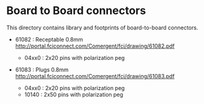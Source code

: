 Board to Board connectors
=========================

  This directory contains library and footprints of board-to-board connectors.

  * 61082 : Receptable 0.8mm
      http://portal.fciconnect.com/Comergent/fci/drawing/61082.pdf

       * 04xx0 : 2x20 pins with polarization peg

  * 61083 : Plugs 0.8mm
      http://portal.fciconnect.com/Comergent/fci/drawing/61083.pdf

       * 04xx0 : 2x20 pins with polarization peg
       * 10140 : 2x50 pins with polarization peg